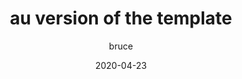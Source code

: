 ---
path : "/acyindo/int"
title :  "au version of the template"
date: "2020-04-23"
author : "bruce"
lang : "cn"
thumbnail : "url of the image"
cnContent : "这是 acyindo 站 int 的中文文献"
enContent : "this is en content for int of site acyindo"

---